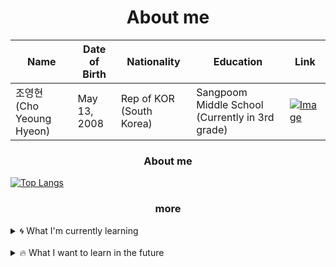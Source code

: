 <div align="center">
  <h1>About me</h1>
</div>


| **Name**      | **Date of Birth** | **Nationality**     | **Education**      | **Link**      |
| ------------ | ------------ | ------------ | ------------ | ------------ |
| 조영현 (Cho Yeoung Hyeon)     | May 13, 2008   | Rep of KOR (South Korea) | Sangpoom Middle School (Currently in 3rd grade)   | [![Image](https://github.com/choyeounghyeon/choyeounghyeon/assets/133370084/6101d23c-e6fc-49a1-be1e-1c268b014c25)](https://velog.io/@choyeounghyeon)   |

  <div align=center><h3>About me</h3></div>
  
  [![Top Langs](https://github-readme-stats.vercel.app/api/top-langs/?username=choyeounghyeon)](https://github.com/anuraghazra/github-readme-stats)<br>

  <div align=center><h3>more</h3></div>

<details>
<summary>
  🌀 What I'm currently learning
</summary>
  C, C++
</details>
<br>
<details>
<summary>
  🔥 What I want to learn in the future
</summary>
  C#
</details>
